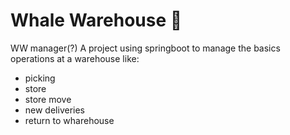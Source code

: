 
# Whale Warehouse :whale:
WW manager(?)
A project using springboot to manage the basics operations at a warehouse like:
* picking
* store
* store move
* new deliveries
* return to wharehouse

